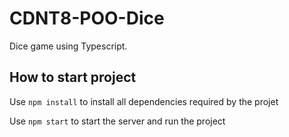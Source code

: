 # CDNT8-POO-Dice
Dice game using Typescript.

## How to start project
Use `npm install` to install all dependencies required by the projet

Use `npm start` to start the server and run the project
